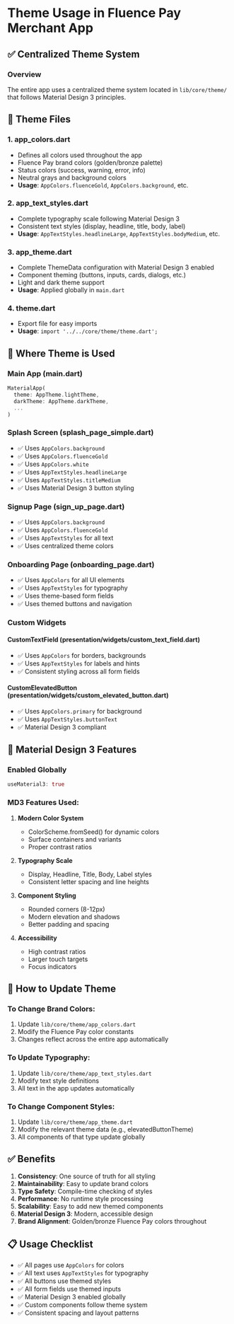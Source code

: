 # Theme Usage in Fluence Pay Merchant App

## ✅ Centralized Theme System

### Overview
The entire app uses a centralized theme system located in `lib/core/theme/` that follows Material Design 3 principles.

## 🎨 Theme Files

### 1. **app_colors.dart**
- Defines all colors used throughout the app
- Fluence Pay brand colors (golden/bronze palette)
- Status colors (success, warning, error, info)
- Neutral grays and background colors
- **Usage**: `AppColors.fluenceGold`, `AppColors.background`, etc.

### 2. **app_text_styles.dart**
- Complete typography scale following Material Design 3
- Consistent text styles (display, headline, title, body, label)
- **Usage**: `AppTextStyles.headlineLarge`, `AppTextStyles.bodyMedium`, etc.

### 3. **app_theme.dart**
- Complete ThemeData configuration with Material Design 3 enabled
- Component theming (buttons, inputs, cards, dialogs, etc.)
- Light and dark theme support
- **Usage**: Applied globally in `main.dart`

### 4. **theme.dart**
- Export file for easy imports
- **Usage**: `import '../../core/theme/theme.dart';`

## 📱 Where Theme is Used

### Main App (main.dart)
```dart
MaterialApp(
  theme: AppTheme.lightTheme,
  darkTheme: AppTheme.darkTheme,
  ...
)
```

### Splash Screen (splash_page_simple.dart)
- ✅ Uses `AppColors.background`
- ✅ Uses `AppColors.fluenceGold`
- ✅ Uses `AppColors.white`
- ✅ Uses `AppTextStyles.headlineLarge`
- ✅ Uses `AppTextStyles.titleMedium`
- ✅ Uses Material Design 3 button styling

### Signup Page (sign_up_page.dart)
- ✅ Uses `AppColors.background`
- ✅ Uses `AppColors.fluenceGold`
- ✅ Uses `AppTextStyles` for all text
- ✅ Uses centralized theme colors

### Onboarding Page (onboarding_page.dart)
- ✅ Uses `AppColors` for all UI elements
- ✅ Uses `AppTextStyles` for typography
- ✅ Uses theme-based form fields
- ✅ Uses themed buttons and navigation

### Custom Widgets
#### CustomTextField (presentation/widgets/custom_text_field.dart)
- ✅ Uses `AppColors` for borders, backgrounds
- ✅ Uses `AppTextStyles` for labels and hints
- ✅ Consistent styling across all form fields

#### CustomElevatedButton (presentation/widgets/custom_elevated_button.dart)
- ✅ Uses `AppColors.primary` for background
- ✅ Uses `AppTextStyles.buttonText`
- ✅ Material Design 3 compliant

## 🎯 Material Design 3 Features

### Enabled Globally
```dart
useMaterial3: true
```

### MD3 Features Used:
1. **Modern Color System**
   - ColorScheme.fromSeed() for dynamic colors
   - Surface containers and variants
   - Proper contrast ratios

2. **Typography Scale**
   - Display, Headline, Title, Body, Label styles
   - Consistent letter spacing and line heights

3. **Component Styling**
   - Rounded corners (8-12px)
   - Modern elevation and shadows
   - Better padding and spacing

4. **Accessibility**
   - High contrast ratios
   - Larger touch targets
   - Focus indicators

## 🔄 How to Update Theme

### To Change Brand Colors:
1. Update `lib/core/theme/app_colors.dart`
2. Modify the Fluence Pay color constants
3. Changes reflect across the entire app automatically

### To Update Typography:
1. Update `lib/core/theme/app_text_styles.dart`
2. Modify text style definitions
3. All text in the app updates automatically

### To Change Component Styles:
1. Update `lib/core/theme/app_theme.dart`
2. Modify the relevant theme data (e.g., elevatedButtonTheme)
3. All components of that type update globally

## ✅ Benefits

1. **Consistency**: One source of truth for all styling
2. **Maintainability**: Easy to update brand colors
3. **Type Safety**: Compile-time checking of styles
4. **Performance**: No runtime style processing
5. **Scalability**: Easy to add new themed components
6. **Material Design 3**: Modern, accessible design
7. **Brand Alignment**: Golden/bronze Fluence Pay colors throughout

## 📋 Usage Checklist

- ✅ All pages use `AppColors` for colors
- ✅ All text uses `AppTextStyles` for typography
- ✅ All buttons use themed styles
- ✅ All form fields use themed inputs
- ✅ Material Design 3 enabled globally
- ✅ Custom components follow theme system
- ✅ Consistent spacing and layout patterns
